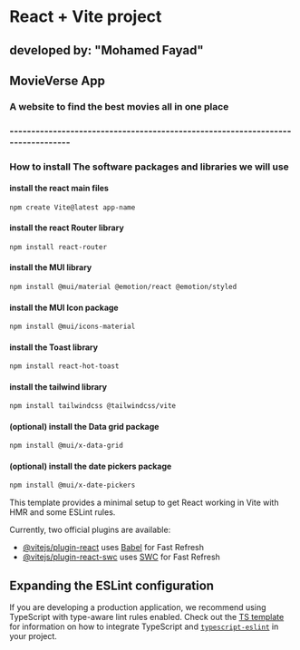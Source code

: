 # React + Vite project

## developed by: "Mohamed Fayad"

## MovieVerse App

### A website to find the best movies all in one place

### -------------------------------------------------------------------------------

### How to install The software packages and libraries we will use

#### install the react main files
```bash
npm create Vite@latest app-name
```
#### install the react Router library
```bash
npm install react-router
```
#### install the MUI library
```bash
npm install @mui/material @emotion/react @emotion/styled
```
#### install the MUI Icon package
```bash
npm install @mui/icons-material
```
#### install the Toast library
```bash
npm install react-hot-toast
```

#### install the tailwind library
```bash
npm install tailwindcss @tailwindcss/vite
```

#### (optional) install the Data grid package
```bash
npm install @mui/x-data-grid
```
#### (optional) install the date pickers package
```bash
npm install @mui/x-date-pickers
```

This template provides a minimal setup to get React working in Vite with HMR and some ESLint rules.

Currently, two official plugins are available:

- [@vitejs/plugin-react](https://github.com/vitejs/vite-plugin-react/blob/main/packages/plugin-react) uses [Babel](https://babeljs.io/) for Fast Refresh
- [@vitejs/plugin-react-swc](https://github.com/vitejs/vite-plugin-react/blob/main/packages/plugin-react-swc) uses [SWC](https://swc.rs/) for Fast Refresh

## Expanding the ESLint configuration

If you are developing a production application, we recommend using TypeScript with type-aware lint rules enabled. Check out the [TS template](https://github.com/vitejs/vite/tree/main/packages/create-vite/template-react-ts) for information on how to integrate TypeScript and [`typescript-eslint`](https://typescript-eslint.io) in your project.



 
